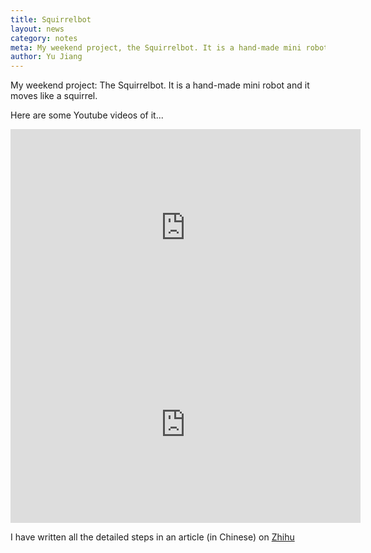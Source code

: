 ```yaml
---
title: Squirrelbot
layout: news
category: notes
meta: My weekend project, the Squirrelbot. It is a hand-made mini robot and it moves like a squirrel.
author: Yu Jiang
---
```


My weekend project: The Squirrelbot. It is a hand-made mini robot and it moves like a squirrel.

Here are some Youtube videos of it...

<iframe width="560" height="315" src="https://www.youtube.com/embed/SHZ7XyHSaOQ" frameborder="0" allowfullscreen></iframe>

<iframe width="560" height="315" src="https://www.youtube.com/embed/lX42HA9wD7M" frameborder="0" allowfullscreen></iframe>

I have written all the detailed steps in an article (in Chinese) on [Zhihu](https://zhuanlan.zhihu.com/p/22386141)

